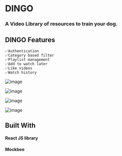 # DINGO

### A Video Library of resources to train your dog.

## DINGO Features
    
    ✅Authentication
    ✅Category based filter
    ✅Playlist management
    ✅Add to watch later
    ✅Like videos
    ✅Watch history
 
![image](https://user-images.githubusercontent.com/56014170/169647576-fc54251d-69f1-4078-b9a0-5031843d79e0.png)


![image](https://user-images.githubusercontent.com/56014170/169647662-051efa3f-6b0f-41dc-9dda-a06bd7b2361b.png)


![image](https://user-images.githubusercontent.com/56014170/169647688-e7bdbdee-581d-4895-8f7c-f4b984345887.png)


![image](https://user-images.githubusercontent.com/56014170/169647719-ab6c94ad-fffe-4061-a6f5-fa96368f1055.png)

    
## Built With

   #### React JS library
   #### Mockbee



